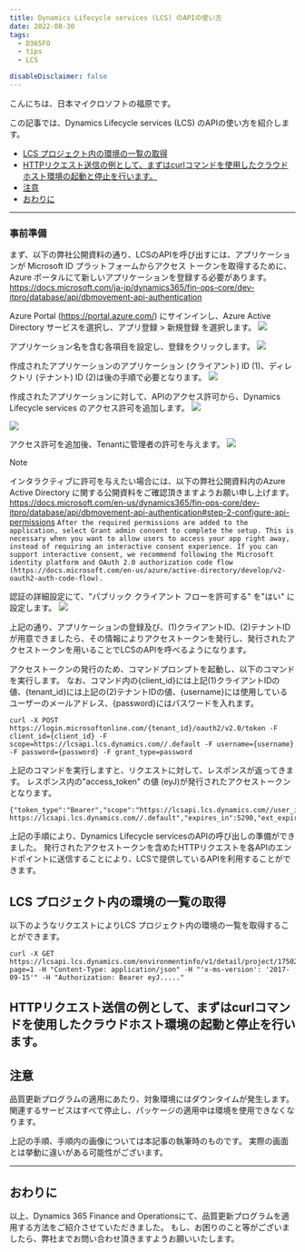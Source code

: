 ```yaml
---
title: Dynamics Lifecycle services (LCS) のAPIの使い方
date: 2022-08-30
tags:
  - D365FO
  - tips
  - LCS

disableDisclaimer: false
---
```


こんにちは、日本マイクロソフトの福原です。

この記事では、Dynamics Lifecycle services (LCS) のAPIの使い方を紹介します。
<!-- more -->

- [LCS プロジェクト内の環境の一覧の取得](#lcs-プロジェクト内の環境の一覧の取得)
- [HTTPリクエスト送信の例として、まずはcurlコマンドを使用したクラウドホスト環境の起動と停止を行います。](#httpリクエスト送信の例としてまずはcurlコマンドを使用したクラウドホスト環境の起動と停止を行います)
- [注意](#注意)
- [おわりに](#おわりに)


---------------

### 事前準備
まず、以下の弊社公開資料の通り、LCSのAPIを呼び出すには、アプリケーションが Microsoft ID プラットフォームからアクセス トークンを取得するために、Azure ポータルにて新しいアプリケーションを登録する必要があります。
https://docs.microsoft.com/ja-jp/dynamics365/fin-ops-core/dev-itpro/database/api/dbmovement-api-authentication

Azure Portal (https://portal.azure.com/) にサインインし、Azure Active Directory サービスを選択し、アプリ登録 > 新規登録 を選択します。
![](./LCS-API-environment/appregistaraiton1.png)

アプリケーション名を含む各項目を設定し、登録をクリックします。
![](./LCS-API-environment/appregistaraiton2.png)

作成されたアプリケーションのアプリケーション (クライアント) ID (1)、ディレクトリ (テナント) ID (2)は後の手順で必要となります。
![](./LCS-API-environment/IDs.png)


作成されたアプリケーションに対して、APIのアクセス許可から、Dynamics Lifecycle services のアクセス許可を追加します。
![](./LCS-API-environment/appregistaraiton3.png)


![](./LCS-API-environment/appregistaraiton6.png)

アクセス許可を追加後、Tenantに管理者の許可を与えます。
![](./LCS-API-environment/appregistaraiton7.png)


> [!NOTE]
> インタラクティブに許可を与えたい場合には、以下の弊社公開資料内のAzure Active Directory に関する公開資料をご確認頂きますようお願い申し上げます。
> https://docs.microsoft.com/en-us/dynamics365/fin-ops-core/dev-itpro/database/api/dbmovement-api-authentication#step-2-configure-api-permissions
> `After the required permissions are added to the application, select Grant admin consent to complete the setup. This is necessary when you want to allow users to access your app right away, instead of requiring an interactive consent experience. If you can support interactive consent, we recommend following the Microsoft identity platform and OAuth 2.0 authorization code flow (https://docs.microsoft.com/en-us/azure/active-directory/develop/v2-oauth2-auth-code-flow).`


認証の詳細設定にて、"パブリック クライアント フローを許可する" を"はい" に設定します。
![](./LCS-API-environment/appregistaraiton8.png)

<!---

また、作成されたアプリケーションに対して、証明書とシークレットから、新しいクライアントシークレットを作成します。
![](./LCS-API-environment/appregistaraiton5.png)

作成されたシークレットの値 (3)は後の手順で必要となります。
![](./LCS-API-environment/appregistaraiton_secret.png)

-->

上記の通り、アプリケーションの登録及び、(1)クライアントID、(2)テナントIDが用意できましたら、その情報によりアクセストークンを発行し、発行されたアクセストークンを用いることでLCSのAPIを呼べるようになります。

アクセストークンの発行のため、コマンドプロンプトを起動し、以下のコマンドを実行します。
なお、コマンド内の{client_id}には上記(1)クライアントIDの値、{tenant_id}には上記の(2)テナントIDの値、{username}には使用しているユーザーのメールアドレス、{password}にはパスワードを入れます。
```
curl -X POST https://login.microsoftonline.com/{tenant_id}/oauth2/v2.0/token -F client_id={client_id} -F scope=https://lcsapi.lcs.dynamics.com//.default -F username={username} -F password={password} -F grant_type=password
```

上記のコマンドを実行しますと、リクエストに対して、レスポンスが返ってきます。
レスポンス内の"access_token" の値 (eyJ)が発行されたアクセストークンとなります。
```
{"token_type":"Bearer","scope":"https://lcsapi.lcs.dynamics.com//user_impersonation https://lcsapi.lcs.dynamics.com//.default","expires_in":5290,"ext_expires_in":5290,"access_token":"eyJ............."}
```

<!---
![](./LCS-API-environment/aad_token.png)
-->


上記の手順により、Dynamics Lifecycle servicesのAPIの呼び出しの準備ができました。
発行されたアクセストークンを含めたHTTPリクエストを各APIのエンドポイントに送信することにより、LCSで提供しているAPIを利用することができます。

## LCS プロジェクト内の環境の一覧の取得
以下のようなリクエストによりLCS プロジェクト内の環境の一覧を取得することができます。
```
curl -X GET https://lcsapi.lcs.dynamics.com/environmentinfo/v1/detail/project/1750229/?page=1 -H "Content-Type: application/json" -H "'x-ms-version': '2017-09-15'" -H "Authorization: Bearer eyJ....."
```

## HTTPリクエスト送信の例として、まずはcurlコマンドを使用したクラウドホスト環境の起動と停止を行います。



## 注意
品質更新プログラムの適用にあたり、対象環境にはダウンタイムが発生します。関連するサービスはすべて停止し、パッケージの適用中は環境を使用できなくなります。


上記の手順、手順内の画像については本記事の執筆時のものです。
実際の画面とは挙動に違いがある可能性がございます。

---
## おわりに  

以上、Dynamics 365 Finance and Operationsにて、品質更新プログラムを適用する方法をご紹介させていただきました。
もし、お困りのこと等がございましたら、弊社までお問い合わせ頂きますようお願いいたします。
